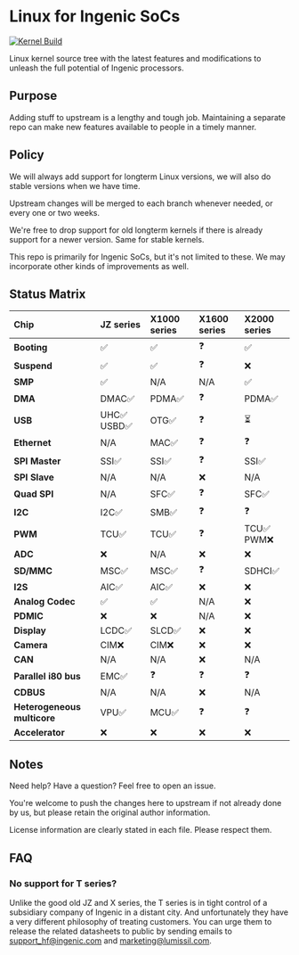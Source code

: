 # Linux for Ingenic SoCs

[![Kernel Build](https://github.com/Ingenic-community/linux/actions/workflows/kernel-build.yml/badge.svg)](https://github.com/Ingenic-community/linux/actions/workflows/kernel-build.yml)

Linux kernel source tree with the latest features and modifications to unleash the full potential of Ingenic processors.

## Purpose
Adding stuff to upstream is a lengthy and tough job. Maintaining a separate repo can make new features available to people in a timely manner.

## Policy
We will always add support for longterm Linux versions, we will also do stable versions when we have time.

Upstream changes will be merged to each branch whenever needed, or every one or two weeks.

We're free to drop support for old longterm kernels if there is already support for a newer version. Same for stable kernels.

This repo is primarily for Ingenic SoCs, but it's not limited to these. We may incorporate other kinds of improvements as well.

## Status Matrix
| **Chip**                    | JZ series   | X1000 series      | X1600 series       | X2000 series |
|:----------------------------|:------------|:------------------|:-------------------|:-------------|
| **Booting**                 | ✅          | ✅            | ❓            | ✅            |
| **Suspend**                 | ✅          | ✅            | ❓            | ❌            |
| **SMP**                     | ✅          | N/A          | N/A          | ✅            |
| **DMA**                     | DMAC✅      | PDMA✅        | ❓            | PDMA✅        |
| **USB**                     | UHC✅ USBD✅ | OTG✅         | ❓            | ⏳            |
| **Ethernet**                | N/A        | MAC✅         | ❓            | ❓            |
| **SPI Master**              | SSI✅       | SSI✅         | ❓            | SSI✅         |
| **SPI Slave**               | N/A        | N/A          | ❌            | N/A          |
| **Quad SPI**                | N/A        | SFC✅         | ❓            | SFC✅         |
| **I2C**                     | I2C✅       | SMB✅         | ❓            | ❓            |
| **PWM**                     | TCU✅       | TCU✅         | ❓            | TCU✅ PWM❌    |
| **ADC**                     | ❌          | N/A          | ❌            | ❌            |
| **SD/MMC**                  | MSC✅       | MSC✅         | ❓            | SDHCI✅       |
| **I2S**                     | AIC✅       | AIC✅         | ❌            | ❌            |
| **Analog Codec**            | ✅          | ✅            | N/A          | ❌            |
| **PDMIC**                   | ❌          | ❌            | N/A          | ❌            |
| **Display**                 | LCDC✅      | SLCD✅        | ❌            | ❌            |
| **Camera**                  | CIM❌       | CIM❌         | ❌            | ❌            |
| **CAN**                     | N/A        | N/A          | ❌            | N/A          |
| **Parallel i80 bus**        | EMC✅       | ❓            | ❓            | ❓            |
| **CDBUS**                   | N/A        | N/A          | ❌            | N/A          |
| **Heterogeneous multicore** | VPU✅       | MCU✅         | ❓            | ❓            |
| **Accelerator**             | ❌          | ❌            | ❌            | ❌            |

## Notes
Need help? Have a question? Feel free to open an issue.

You're welcome to push the changes here to upstream if not already done by us, but please retain the original author information.

License information are clearly stated in each file. Please respect them.

## FAQ

### No support for T series?

Unlike the good old JZ and X series, the T series is in tight control of a subsidiary company of Ingenic in a distant city. And unfortunately they have a very different philosophy of treating customers. You can urge them to release the related datasheets to public by sending emails to support_hf@ingenic.com and marketing@lumissil.com.
